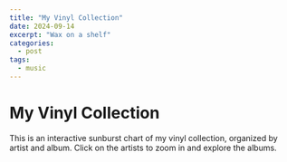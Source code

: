```yaml
---
title: "My Vinyl Collection"
date: 2024-09-14
excerpt: "Wax on a shelf"
categories:
  - post
tags:
  - music
---
```


# My Vinyl Collection

This is an interactive sunburst chart of my vinyl collection, organized by artist and album. Click on the artists to zoom in and explore the albums.

<div id="chart" style="max-width: 960px; height: 960px; margin: auto;"></div>

<style>
  svg text {
    fill: black;  /* Ensure text color is black for visibility */
    font-size: 12px;  /* Adjust the font size for readability */
  }
</style>

<script src="https://d3js.org/d3.v6.min.js"></script>

<script>
    const width = 932;
    const radius = width / 6;

    const arc = d3.arc()
        .startAngle(d => d.x0)
        .endAngle(d => d.x1)
        .padAngle(d => Math.min((d.x1 - d.x0) / 2, 0.005))
        .padRadius(radius * 1.5)
        .innerRadius(d => d.y0 * radius)
        .outerRadius(d => Math.max(d.y0 * radius, d.y1 * radius - 1));

    const partition = data => {
        const root = d3.hierarchy(data)
            .sum(d => d.children ? 0 : 1)
            .sort((a, b) => b.value - a.value);
        return d3.partition()
            .size([2 * Math.PI, root.height + 1])
            (root);
    };

    function arcVisible(d) {
        return d.y1 <= 3 && d.y0 >= 1 && d.x1 > d.x0;
    }

    d3.json("https://asaekengren.github.io/assets/discogs_d3_hierarchy.json").then(data => {
        const root = partition(data);
        root.each(d => d.current = d);

        const svg = d3.select("#chart")
            .append("svg")
            .attr("viewBox", [0, 0, width, width])
            .style("font", "10px sans-serif");

        const g = svg.append("g")
            .attr("transform", `translate(${width / 2},${width / 2})`);

        const path = g.append("g")
            .selectAll("path")
            .data(root.descendants().slice(1))
            .join("path")
            .attr("fill", d => { while (d.depth > 1) d = d.parent; return d3.interpolateRainbow(d.x0); })
            .attr("fill-opacity", d => arcVisible(d.current) ? (d.children ? 0.6 : 0.4) : 0)
            .attr("d", d => arc(d.current));

        const labels = g.append("g")
            .selectAll("text")
            .data(root.descendants())
            .join("text")
            .attr("transform", d => `translate(${arc.centroid(d)})`)
            .attr("text-anchor", "middle")
            .attr("display", d => d.depth > 1 ? "none" : null)  // Hide deep-level text
            .text(d => d.data.name);

        path.filter(d => d.children)
            .style("cursor", "pointer")
            .on("click", clicked);

        function clicked(event, p) {
            root.each(d => d.target = {
                x0: Math.max(0, Math.min(1, (d.x0 - p.x0) / (p.x1 - p.x0))) * 2 * Math.PI,
                x1: Math.max(0, Math.min(1, (d.x1 - p.x0) / (p.x1 - p.x0))) * 2 * Math.PI,
                y0: Math.max(0, d.y0 - p.depth),
                y1: Math.max(0, d.y1 - p.depth)
            });

            const t = g.transition().duration(750);

            path.transition(t)
                .tween("data", d => {
                    const i = d3.interpolate(d.current, d.target);
                    return t => d.current = i(t);
                })
                .filter(function(d) { return +this.getAttribute("fill-opacity") || arcVisible(d.target); })
                .attr("fill-opacity", d => arcVisible(d.target) ? (d.children ? 0.6 : 0.4) : 0)
                .attrTween("d", d => () => arc(d.current));

            labels.transition(t)
                .attr("transform", d => `translate(${arc.centroid(d)})`)
                .attr("display", d => d.depth > 1 ? "none" : null);
        }
    });
</script>
